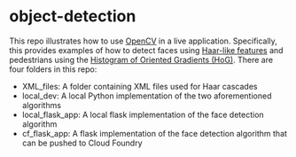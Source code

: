 # object-detection

This repo illustrates how to use <a href="http://docs.opencv.org/3.0-beta/doc/py_tutorials/py_tutorials.html">OpenCV</a> in a live application. Specifically, this provides examples of how to detect faces using <a href="https://en.wikipedia.org/wiki/Haar-like_features">Haar-like features</a> and pedestrians using the <a href="https://en.wikipedia.org/wiki/Histogram_of_oriented_gradients">Histogram of Oriented Gradients (HoG)</a>. There are four folders in this repo:

- XML_files: A folder containing XML files used for Haar cascades
- local_dev: A local Python implementation of the two aforementioned algorithms
- local_flask_app: A local flask implementation of the face detection algorithm
- cf_flask_app: A flask implementation of the face detection algorithm that can be pushed to Cloud Foundry
